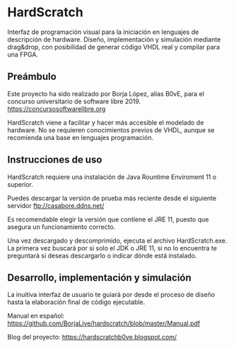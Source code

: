 # HardScratch
Interfaz de programación visual para la iniciación en lenguajes de descripción de hardware. Diseño, implementación y simulación mediante drag&amp;drop, con posibilidad de generar código VHDL real y compilar para una FPGA.
## Preámbulo
Este proyecto ha sido realizado por Borja López, alias B0vE, para el concurso universitario de software libre 2019. https://concursosoftwarelibre.org

HardScratch viene a facilitar y hacer más accesible el modelado de hardware. No se requieren conocimientos previos de VHDL, aunque se recomienda una base en lenguajes programación.

## Instrucciones de uso
HardScratch requiere una instalación de Java Rountime Enviroment 11 o superior.

Puedes descargar la versión de prueba más reciente desde el siguiente servidor ftp://casabore.ddns.net/

Es recomendable elegir la versión que contiene el JRE 11, puesto que asegura un funcionamiento correcto.

Una vez descargado y descomprimido, ejecuta el archivo HardScratch.exe. La primera vez buscará por si solo el JDK o JRE 11, si no lo encuentra te preguntará si deseas descargarlo o indicar dónde está instalado.

## Desarrollo, implementación y simulación
La inuitiva interfaz de usuario te guiará por desde el proceso de diseño hasta la elaboración final de código ejecutable.

Manual en español: https://github.com/BorjaLive/hardscratch/blob/master/Manual.pdf

Blog del proyecto: https://hardscratchb0ve.blogspot.com/
